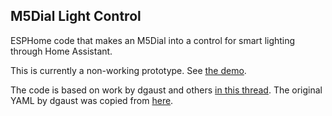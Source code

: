 ## M5Dial Light Control

ESPHome code that makes an M5Dial into a control for smart lighting through Home Assistant.

This is currently a non-working prototype. See [the demo](https://youtu.be/EylmO_z1Vq0).

The code is based on work by dgaust and others [in this thread](https://community.home-assistant.io/t/m5stack-dial-esp32-s3-smart-rotary-knob/623518). The original YAML by dgaust was copied from [here](https://github.com/dgaust/esphome_files/blob/547090c/m5dial.yaml).
